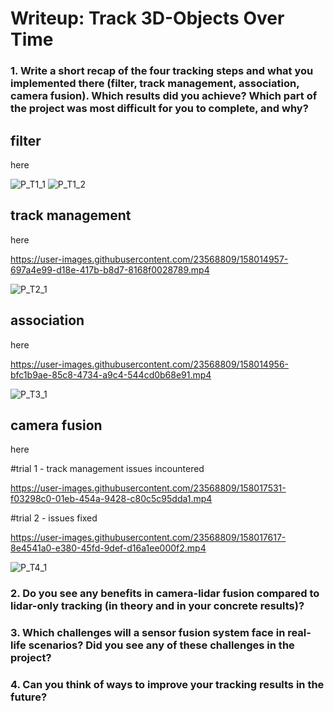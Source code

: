 # Writeup: Track 3D-Objects Over Time

### 1. Write a short recap of the four tracking steps and what you implemented there (filter, track management, association, camera fusion). Which results did you achieve? Which part of the project was most difficult for you to complete, and why?
## filter

here

![P_T1_1](https://user-images.githubusercontent.com/23568809/158014749-ca2e9170-8360-4faa-9601-f057de322c24.png)
![P_T1_2](https://user-images.githubusercontent.com/23568809/158014758-b5c6a2cb-72a7-4d2c-8d73-12045d8b6187.png)

## track management

here



https://user-images.githubusercontent.com/23568809/158014957-697a4e99-d18e-417b-b8d7-8168f0028789.mp4


![P_T2_1](https://user-images.githubusercontent.com/23568809/158014763-2f7f9186-cc06-4f06-944d-4d4c3cfe37eb.png)

## association

here



https://user-images.githubusercontent.com/23568809/158014956-bfc1b9ae-85c8-4734-a9c4-544cd0b68e91.mp4


![P_T3_1](https://user-images.githubusercontent.com/23568809/158014810-c227b7d3-8fd9-4793-8661-9744db67a47f.png)


## camera fusion

here


#trial 1 - track management issues incountered

https://user-images.githubusercontent.com/23568809/158017531-f03298c0-01eb-454a-9428-c80c5c95dda1.mp4
 
#trial 2 - issues fixed


https://user-images.githubusercontent.com/23568809/158017617-8e4541a0-e380-45fd-9def-d16a1ee000f2.mp4


![P_T4_1](https://user-images.githubusercontent.com/23568809/158017533-d4bb9ab4-2772-43df-8741-fb19378789b5.png)


### 2. Do you see any benefits in camera-lidar fusion compared to lidar-only tracking (in theory and in your concrete results)? 


### 3. Which challenges will a sensor fusion system face in real-life scenarios? Did you see any of these challenges in the project?


### 4. Can you think of ways to improve your tracking results in the future?

